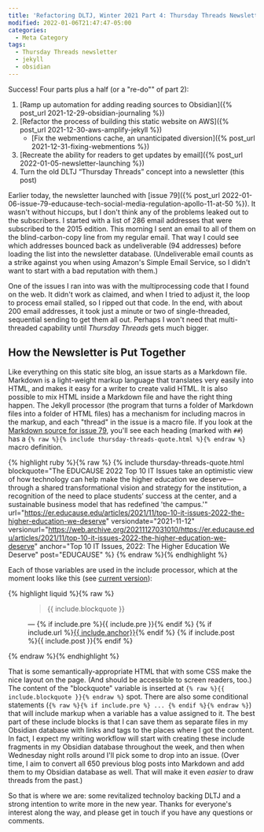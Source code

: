 ```yaml
---
title: 'Refactoring DLTJ, Winter 2021 Part 4: Thursday Threads Newsletter Launches'
modified: 2022-01-06T21:47:47-05:00
categories:
  - Meta Category
tags:
  - Thursday Threads newsletter
  - jekyll
  - obsidian
---
```

Success! 
Four parts plus a half (or a "re-do"" of part 2):

1. [Ramp up automation for adding reading sources to Obsidian]({% post_url 2021-12-29-obsidian-journaling %})
2. [Refactor the process of building this static website on AWS]({% post_url  2021-12-30-aws-amplify-jekyll %})
	* [Fix the webmentions cache, an unanticipated diversion]({% post_url 2021-12-31-fixing-webmentions %})
3. [Recreate the ability for readers to get updates by email]({% post_url 2022-01-05-newsletter-launching %})
4. Turn the old DLTJ “Thursday Threads” concept into a newsletter (this post)

Earlier today, the newsletter launched with [issue 79]({% post_url 2022-01-06-issue-79-educause-tech-social-media-regulation-apollo-11-at-50 %}). 
It wasn't without hiccups, but I don't think any of the problems leaked out to the subscribers. 
I started with a list of 286 email addresses that were subscribed to the 2015 edition. 
This morning I sent an email to all of them on the blind-carbon-copy line from my regular email. 
That way I could see which addresses bounced back as undeliverable (94 addresses) before loading the list into the newsletter database. 
(Undeliverable email counts as a strike against you when using Amazon's Simple Email Service, so I didn't want to start with a bad reputation with them.)

One of the issues I ran into was with the multiprocessing code that I found on the web. 
It didn't work as claimed, and when I tried to adjust it, the loop to process email stalled, so I ripped out that code. 
In the end, with about 200 email addresses, it took just a minute or two of single-threaded, sequential sending to get them all out. 
Perhaps I won't need that multi-threaded capability until _Thursday Threads_ gets much bigger.

## How the Newsletter is Put Together

Like everything on this static site blog, an issue starts as a Markdown file. 
Markdown is a light-weight markup language that translates very easily into HTML, and makes it easy for a writer to create valid HTML. 
It is also possible to mix HTML inside a Markdown file and have the right thing happen. 
The Jekyll processor (the program that turns a folder of Markdown files into a folder of HTML files) has a mechanism for including macros in the markup, and each "thread" in the issue is a macro file. 
If you look at the [Markdown source for issue 79](https://raw.githubusercontent.com/dltj/dltj-blog/master/_posts/2022-01-06-issue-79-educause-tech-social-media-regulation-apollo-11-at-50.markdown), you'll see each heading (marked with `##`) has a `{% raw %}{% include thursday-threads-quote.html %}{% endraw %}` macro definition.

{% highlight ruby %}{% raw %}
{% include thursday-threads-quote.html
blockquote="The EDUCAUSE 2022 Top 10 IT Issues take an optimistic view of how technology can help make the higher education we deserve—through a shared transformational vision and strategy for the institution, a recognition of the need to place students’ success at the center, and a sustainable business model that has redefined 'the campus.'" 
url="https://er.educause.edu/articles/2021/11/top-10-it-issues-2022-the-higher-education-we-deserve" 
versiondate="2021-11-12"
versionurl="https://web.archive.org/20211127031010/https://er.educause.edu/articles/2021/11/top-10-it-issues-2022-the-higher-education-we-deserve"
anchor="Top 10 IT Issues, 2022: The Higher Education We Deserve" 
post="EDUCAUSE" %}
{% endraw %}{% endhighlight %}

Each of those variables are used in the include processor, which at the moment looks like this (see [current version](https://github.com/dltj/dltj-blog/blob/master/_includes/thursday-threads-quote.html)):

{% highlight liquid %}{% raw %}
<figure class="quote thursdaythread">
  <blockquote>
{{ include.blockquote }}
  </blockquote>
  <figcaption>&mdash;
{% if include.pre %}{{ include.pre }}{% endif %}
{% if include.url %}<a href="{{ include.url }}"{% if include.versionurl %} data-versionurl="{{ include.versionurl }}"{% endif%}{% if include.versiondate %} data-versiondate="{{ include.versiondate }}"{% endif %}{% if include.title %} title="{{ include.title }}"{% endif %}>{{ include.anchor}}</a>{% endif %}
{% if include.post %}{{ include.post }}{% endif %}
  </figcaption>
</figure>
{% endraw %}{% endhighlight %}

That is some semantically-appropriate HTML that with some CSS make the nice layout on the page. 
(And should be accessible to screen readers, too.) 
The content of the "blockquote" variable is inserted at `{% raw %}{{ include.blockquote }}{% endraw %}` spot. 
There are also some conditional statements (`{% raw %}{% if include.pre %} ... {% endif %}{% endraw %}`) that will include markup when a variable has a value assigned to it. 
The best part of these include blocks is that I can save them as separate files in my Obsidian database with links and tags to the places where I got the content. 
In fact, I expect my writing workflow will start with creating these include fragments in my Obsidian database throughout the week, and then when Wednesday night rolls around I'll pick some to drop into an issue. 
(Over time, I aim to convert all 650 previous blog posts into Markdown and add them to my Obsidian database as well.  That will make it even _easier_ to draw threads from the past.) 

So that is where we are: some revitalized technoloy backing DLTJ and a strong intention to write more in the new year. 
Thanks for everyone's interest along the way, and please get in touch if you have any questions or comments.